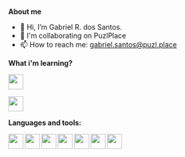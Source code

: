**About me**

- 👋 Hi, I’m Gabriel R. dos Santos.
- 💞️ I'm collaborating on PuzlPlace
- 📫 How to reach me: gabriel.santos@puzl.place


**What i'm learning?**

<p><img height="30" align="" src="https://warlord0blog.files.wordpress.com/2019/10/nuxtjs_logo.png"></p>
<img height="30" align="" src="https://banner2.cleanpng.com/20181128/ise/kisspng-the-little-elixir-otp-guidebook-functional-progr-5bfeba36082917.8250589815434204700334.jpg">


**Languages and tools:**

<img align="left" height="30" src="https://raw.githubusercontent.com/jakeliny/jakeliny/master/images/nodejs.png">
<img align="left" height="30" src="https://cdn.iconscout.com/icon/free/png-512/vuejs-1175052.png">
<img align="left" height="30" src="https://raw.githubusercontent.com/jakeliny/jakeliny/master/images/javascript.png">
<img align="left" height="30" src="https://pngimg.com/uploads/php/php_PNG7.png">
<img align="left" height="30" src="https://upload.wikimedia.org/wikipedia/commons/thumb/9/9a/Laravel.svg/1200px-Laravel.svg.png">
<img align="left" height="30" src="https://upload.wikimedia.org/wikipedia/commons/thumb/c/c3/Python-logo-notext.svg/768px-Python-logo-notext.svg.png">
<img height="30" align="left" src="https://raw.githubusercontent.com/jakeliny/jakeliny/master/images/linux.png">

